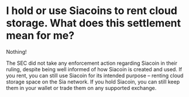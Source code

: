 # I hold or use Siacoins to rent cloud storage. What does this settlement mean for me?

Nothing!

The SEC did not take any enforcement action regarding Siacoin in their ruling, despite being well informed of how Siacoin is created and used. If you rent, you can still use Siacoin for its intended purpose – renting cloud storage space on the Sia network. If you hold Siacoin, you can still keep them in your wallet or trade them on any supported exchange.
